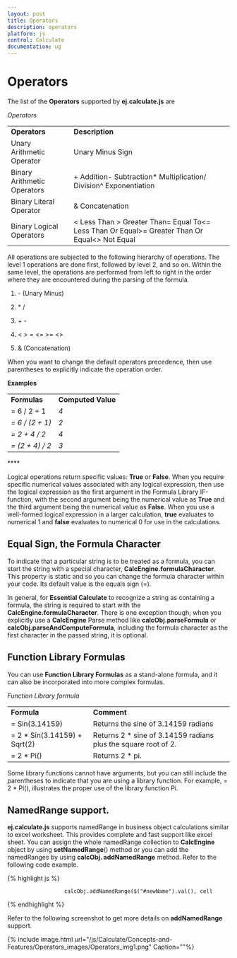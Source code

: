 ```yaml
---
layout: post
title: Operators
description: operators
platform: js
control: Calculate
documentation: ug
---
```


# Operators

The list of the **Operators** supported by **ej.calculate.js** are

_Operators_

<table>
<tr>
<td>
<b>Operators </b></td><td>
<b>Description     </b></td></tr>
<tr>
<td>
Unary Arithmetic Operator</td><td>
Unary Minus Sign</td></tr>
<tr>
<td>
Binary Arithmetic Operators</td><td>
+        Addition-         Subtraction*         Multiplication/         Division^        Exponentiation</td></tr>
<tr>
<td>
Binary Literal Operator</td><td>
&        Concatenation</td></tr>
<tr>
<td>
Binary Logical Operators</td><td>
<        Less Than >        Greater Than=         Equal To<=       Less Than Or Equal>=       Greater Than Or Equal&lt;&gt;       Not Equal</td></tr>
</table>
All operations are subjected to the following hierarchy of operations. The level 1 operations are done first, followed by level 2, and so on. Within the same level, the operations are performed from left to right in the order where they are encountered during the parsing of the formula.

1. \- (Unary Minus)

2. \*    /

3. \+    -

4. &lt;   &gt;    =    &lt;=    &gt;=    &lt;&gt;

5. & (Concatenation)



When you want to change the default operators precedence, then use parentheses to explicitly indicate the operation order.

**Examples**

<table>
<tr>
<td>
<b>Formulas  </b></td><td>
<b>	Computed Value</b></td></tr>
<tr>
<td>
= 6 / 2 + 1                     </td><td>
<i>4</i></td></tr>
<tr>
<td>
<i>= 6 / (2 + 1)                   </i></td><td>
<i>2</i></td></tr>
<tr>
<td>
<i>= 2 + 4 / 2                     </i></td><td>
<i>4</i></td></tr>
<tr>
<td>
<i>= (2 + 4) / 2                   </i></td><td>
<i>3</i></td></tr>
</table>
****

Logical operations return specific values: **True** or **False**. When you require specific numerical values associated with any logical expression, then use the logical expression as the first argument in the Formula Library IF-function, with the second argument being the numerical value as **True** and the third argument being the numerical value as **False**. When you use a well-formed logical expression in a larger calculation, **true** evaluates to numerical 1 and **false** evaluates to numerical 0 for use in the calculations.

## Equal Sign, the Formula Character

To indicate that a particular string is to be treated as a formula, you can start the string with a special character, **CalcEngine.formulaCharacter**. This property is static and so you can change the formula character within your code. Its default value is the equals sign (=).

In general, for **Essential Calculate** to recognize a string as containing a formula, the string is required to start with the **CalcEngine.formulaCharacter**. There is one exception though; when you explicitly use a **CalcEngine** Parse method like **calcObj.parseFormula** or **calcObj.parseAndComputeFormula**, including the formula character as the first character in the passed string, it is optional.

## Function Library Formulas

You can use **Function Library Formulas** as a stand-alone formula, and it can also be incorporated into more complex formulas.

_Function Library formula_

<table>
<tr>
<td>
<b>Formula</b></td><td>
<b>Comment</b></td></tr>
<tr>
<td>
= Sin(3.14159)</td><td>
Returns the sine of 3.14159 radians</td></tr>
<tr>
<td>
= 2 * Sin(3.14159) + Sqrt(2)      </td><td>
Returns 2 * sine of 3.14159 radians plus the square root of 2.</td></tr>
<tr>
<td>
  = 2 * Pi()       </td><td>
 Returns 2 * pi.</td></tr>
</table>
Some library functions cannot have arguments, but you can still include the parentheses to indicate that you are using a library function. For example, = 2 * Pi(), illustrates the proper use of the library function Pi.

## NamedRange support.

**ej.calculate.js** supports namedRange in business object calculations similar to excel worksheet. This provides complete and fast support like excel sheet. You can assign the whole namedRange collection to **CalcEngine** object by using **setNamedRange**() method or you can add the namedRanges by using **calcObj. addNamedRange** method. Refer to the following code example.

{% highlight js %}


                      calcObj.addNamedRange($("#newName").val(), cell


{% endhighlight %}

Refer to the following screenshot to get more details on **addNamedRange** support.

{% include image.html url="/js/Calculate/Concepts-and-Features/Operators_images/Operators_img1.png" Caption=""%}




